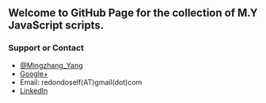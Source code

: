 ## Welcome to GitHub Page for the collection of M.Y JavaScript scripts.



### Support or Contact

- [@Mingzhang_Yang](https://twitter.com/mingzhang_yang)
- [Google+](https://plus.google.com/u/0/+MingzhangYang)
- Email: redondoself(AT)gmail(dot)com
- [LinkedIn](https://www.linkedin.com/in/mingzhang-yang-33b412a4)
